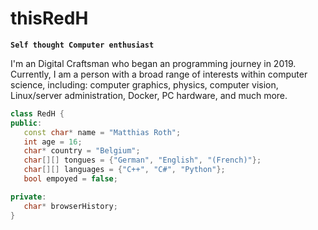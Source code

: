 # thisRedH

**`Self thought Computer enthusiast`**

I'm an Digital Craftsman who began an programming journey in 2019.\
Currently, I am a person with a broad range of interests within computer science, including: computer graphics, physics, computer vision, Linux/server administration, Docker, PC hardware, and much more.

```cpp
class RedH {
public:
   const char* name = "Matthias Roth";
   int age = 16;
   char* country = "Belgium";
   char[][] tongues = {"German", "English", "(French)"};
   char[][] languages = {"C++", "C#", "Python"};
   bool empoyed = false;

private:
   char* browserHistory;
}
```







<!--
**thisRedH/thisRedH** is a ✨ _special_ ✨ repository because its `README.md` (this file) appears on your GitHub profile.

Here are some ideas to get you started:

- 🔭 I’m currently working on ...
- 🌱 I’m currently learning ...
- 👯 I’m looking to collaborate on ...
- 🤔 I’m looking for help with ...
- 💬 Ask me about ...
- 📫 How to reach me: ...
- 😄 Pronouns: ...
- ⚡ Fun fact: ...
-->
